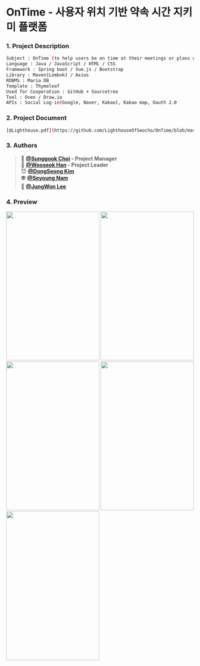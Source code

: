 # OnTime - 사용자 위치 기반 약속 시간 지키미 플랫폼

### 1. Project Description

```sh
Subject : OnTime (to help users be on time at their meetings or plans with geolocation)
Language : Java / JavaScript / HTML / CSS
Framework : Spring boot / Vue.js / Bootstrap
Library : Maven(Lombok) / Axios
RDBMS : Maria DB
Template : Thymeleaf
Used for Cooperation : GitHub + Sourcetree
Tool : Oven / Draw.io
APIs : Social Log-in(Google, Naver, Kakao), Kakao map, Oauth 2.0
```

### 2. Project Document

```sh
[@Lighthouse.pdf](https://github.com/LighthouseOfSeocho/OnTime/blob/master/Lighthouse.pdf)
```

### 3. Authors

> 🙈 **[@Sunggook Choi](https://github.com/SunggookCHOI) - Project Manager** <br>
> 🐳 **[@Wooseok Han](https://github.com/hanwo) - Project Leader**<br>
> 😈 **[@DongSeong Kim](https://github.com/awakeng)**<br>
> 👽 **[@Seyoung Nam](https://github.com/seyoungnam)**<br>
> 🐧 **[@JungWon Lee](https://github.com/GardenofJungwonLee)**<br>

### 4. Preview

<img src="https://user-images.githubusercontent.com/44081090/72485052-dd03c000-3849-11ea-8b44-5b5141aa9044.png" width="250" height="400">

<img src="https://user-images.githubusercontent.com/44081090/72485235-66b38d80-384a-11ea-888d-9fdf9e2682ee.png" width="250" height="400">

<img src="https://user-images.githubusercontent.com/44081090/72485219-526f9080-384a-11ea-8fe7-8260b3fa5f5f.png" width="250" height="400">

<img src="https://user-images.githubusercontent.com/44081090/72485254-76cb6d00-384a-11ea-9ebb-6a2fe5147f02.png" width="250" height="400">

<img src="https://user-images.githubusercontent.com/44081090/72485311-aa0dfc00-384a-11ea-8bd2-91babca890bc.png" width="250" height="400">
